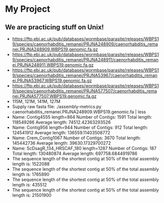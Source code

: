 # My Project
## We are practicing stuff on Unix! 
- https://ftp.ebi.ac.uk/pub/databases/wormbase/parasite/releases/WBPS19/species/caenorhabditis_remanei/PRJNA248909/caenorhabditis_remanei.PRJNA248909.WBPS19.genomic.fa.gz
- https://ftp.ebi.ac.uk/pub/databases/wormbase/parasite/releases/WBPS19/species/caenorhabditis_remanei/PRJNA248911/caenorhabditis_remanei.PRJNA248911.WBPS19.genomic.fa.gz
- https://ftp.ebi.ac.uk/pub/databases/wormbase/parasite/releases/WBPS19/species/caenorhabditis_remanei/PRJNA53967/caenorhabditis_remanei.PRJNA53967.WBPS19.genomic.fa.gz
- https://ftp.ebi.ac.uk/pub/databases/wormbase/parasite/releases/WBPS19/species/caenorhabditis_remanei/PRJNA577507/caenorhabditis_remanei.PRJNA577507.WBPS19.genomic.fa.gz
- 115M, 121M, 141M, 127M
- Supply raw fasta file: ./assembly-metrics.py caenorhabditis_remanei.PRJNA248909.WBPS19.genomic.fa | less 
- Name: Contig4555 length=864  Number of Contigs: 1591 Total length: 118549266 Average length: 74512.42363293526
- Name: Contig956 length=944  Number of Contigs: 912 Total length: 124541912 Average length: 136559.11403508772
- Name: Crem_Contig1067	Number of Contigs: 3670	Total length: 145442736	Average length: 39630.17329700272
- Name: ScDsagR_134_HRSCAF_180 length=1287	Number of Contigs: 187	Total length: 130480874	Average length: 697758.6844919786
- The sequence length of the shortest contig at 50% of the total assembly length is: 1522088
- The sequence length of the shortest contig at 50% of the total assembly length is: 1765890
- The sequence length of the shortest contig at 50% of the total assembly length is: 435512
- The sequence length of the shortest contig at 50% of the total assembly length is: 21501900




